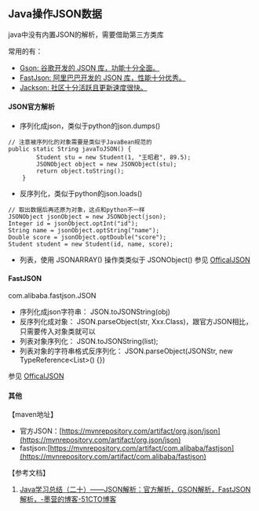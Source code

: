 ## Java操作JSON数据

java中没有内置JSON的解析，需要借助第三方类库

常用的有：

- [Gson: 谷歌开发的 JSON 库，功能十分全面。](https://github.com/google/gson)
- [FastJson: 阿里巴巴开发的 JSON 库，性能十分优秀。](https://github.com/alibaba/fastjson)
- [Jackson: 社区十分活跃且更新速度很快。](https://github.com/FasterXML/jackson)

#### JSON官方解析
- 序列化成json，类似于python的json.dumps() 
```
// 注意被序列化的对象需要是类似于JavaBean规范的
public static String javaToJSON() {
        Student stu = new Student(1, "王昭君", 89.5);
        JSONObject object = new JSONObject(stu);
        return object.toString();
    }
```
- 反序列化，类似于python的json.loads()
```
// 取出数据后再还原为对象，这点和python不一样
JSONObject jsonObject = new JSONObject(json);
Integer id = jsonObject.optInt("id");
String name = jsonObject.optString("name");
Double score = jsonObject.optDouble("score");
Student student = new Student(id, name, score);
```
- 列表，使用 JSONARRAY() 操作类类似于 JSONObject() 参见 [OfficalJSON](https://github.com/fancyChuan/java-learn/blob/master/json-learn/src/main/java/offical/OfficalJSON.java)

#### FastJSON
com.alibaba.fastjson.JSON
- 序列化成json字符串： JSON.toJSONString(obj)
- 反序列化成对象： JSON.parseObject(str, Xxx.Class)，跟官方JSON相比，只需要传入对象类就可以
- 列表对象序列化： JSON.toJSONString(list);
- 列表对象的字符串格式反序列化： JSON.parseObject(JSONStr, new TypeReference<List<Student>>() {})

参见 [OfficalJSON](https://github.com/fancyChuan/java-learn/blob/master/json-learn/src/main/java/fastjson/FastJSON.java)

#### 其他
【maven地址】
- 官方JSON：[https://mvnrepository.com/artifact/org.json/json](https://mvnrepository.com/artifact/org.json/json)
- fastjson:[https://mvnrepository.com/artifact/com.alibaba/fastjson](https://mvnrepository.com/artifact/com.alibaba/fastjson)

【参考文档】
1. [Java学习总结（二十）——JSON解析：官方解析，GSON解析，FastJSON解析，-墨营的博客-51CTO博客](https://blog.51cto.com/13501268/2129213)